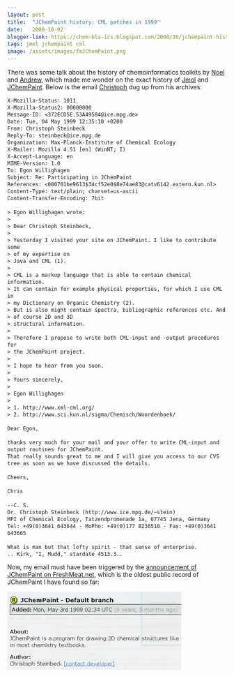```yaml
---
layout: post
title:  "JChemPaint history: CML patches in 1999"
date:   2008-10-02
blogger-link: https://chem-bla-ics.blogspot.com/2008/10/jchempaint-history-cml-patches-in-1999.html
tags: jmol jchempaint cml
image: /assets/images/fmJChemPaint.png
---
```


There was some talk about the history of chemoinformatics toolkits by
[Noel](http://baoilleach.blogspot.com/2008/09/overview-of-cheminformatics-toolkits.html) and
[Andrew](http://www.dalkescientific.com/writings/diary/archive/2008/09/20/euroqsar.html), which made
me wonder on the exact history of [Jmol](http://www.jmol.org/) and
[JChemPaint](http://sf.net/project/jchempaint). Below is the email
[Christoph](http://www.steinbeck-molecular.de/steinblog/) dug up from his archives:

```
X-Mozilla-Status: 1011
X-Mozilla-Status2: 00000000
Message-ID: <372ECD5E.53A49584@ice.mpg.de>
Date: Tue, 04 May 1999 12:35:10 +0200
From: Christoph Steinbeck
Reply-To: steinbeck@ice.mpg.de
Organization: Max-Planck-Institute of Chemical Ecology
X-Mailer: Mozilla 4.51 [en] (WinNT; I)
X-Accept-Language: en
MIME-Version: 1.0
To: Egon Willighagen
Subject: Re: Participating in JChemPaint
References: <000701be9613$34cf52e0$8e74ae83@catv6142.extern.kun.nl>
Content-Type: text/plain; charset=us-ascii
Content-Transfer-Encoding: 7bit

> Egon Willighagen wrote:
>
> Dear Christoph Steinbeck,
>
> Yesterday I visited your site on JChemPaint. I like to contribute some
> of my expertise on
> Java and CML (1).
>
> CML is a markup language that is able to contain chemical information.
> It can contain for example physical properties, for which I use CML in
> my Dictionary on Organic Chemistry (2).
> But is also might contain spectra, bibliographic references etc. And
> of course 2D and 3D
> structural information.
>
> Therefore I propose to write both CML-input and -output procedures for
> the JChemPaint project.
>
> I hope to hear from you soon.
>
> Yours sincerely,
>
> Egon Willighagen
>
> 1. http://www.xml-cml.org/
> 2. http://www.sci.kun.nl/sigma/Chemisch/Woordenboek/

Dear Egon,

thanks very much for your mail and your offer to write CML-input and
output routines for JChemPaint.
That really sounds great to me and I will give you access to our CVS
tree as soon as we have discussed the details.

Cheers,

Chris

--C. S.
Dr. Christoph Steinbeck (http://www.ice.mpg.de/~stein)
MPI of Chemical Ecology, Tatzendpromenade 1a, 07745 Jena, Germany
Tel: +49(0)3641 643644 - MoPho: +49(0)177 8236510 - Fax: +49(0)3641
643665

What is man but that lofty spirit - that sense of enterprise.
.. Kirk, "I, Mudd," stardate 4513.3..
```

Now, my email must have been triggered by the [announcement of JChemPaint on FreshMeat.net](http://freshmeat.net/projects/jchempaint/),
which is the oldest public record of JChemPaint I have found so far:

![](/assets/images/fmJChemPaint.png)
